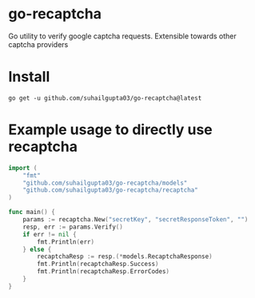 # go-recaptcha

Go utility to verify google captcha requests. Extensible towards other captcha providers
# Install
```shell
go get -u github.com/suhailgupta03/go-recaptcha@latest
```

# Example usage to directly use recaptcha
```go
import (
	"fmt"
	"github.com/suhailgupta03/go-recaptcha/models"
	"github.com/suhailgupta03/go-recaptcha/recaptcha"
)

func main() {
	params := recaptcha.New("secretKey", "secretResponseToken", "")
	resp, err := params.Verify()
	if err != nil {
		fmt.Println(err)
	} else {
		recaptchaResp := resp.(*models.RecaptchaResponse)
		fmt.Println(recaptchaResp.Success)
		fmt.Println(recaptchaResp.ErrorCodes)
	}
}
```